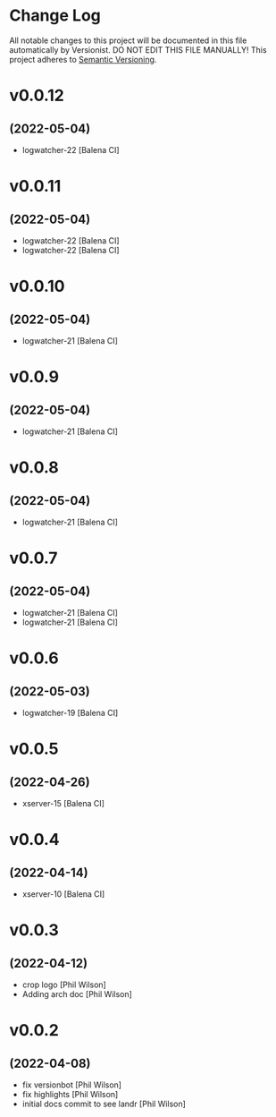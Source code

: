 # Change Log

All notable changes to this project will be documented in this file
automatically by Versionist. DO NOT EDIT THIS FILE MANUALLY!
This project adheres to [Semantic Versioning](http://semver.org/).

# v0.0.12
## (2022-05-04)

* logwatcher-22 [Balena CI]

# v0.0.11
## (2022-05-04)

* logwatcher-22 [Balena CI]
* logwatcher-22 [Balena CI]

# v0.0.10
## (2022-05-04)

* logwatcher-21 [Balena CI]

# v0.0.9
## (2022-05-04)

* logwatcher-21 [Balena CI]

# v0.0.8
## (2022-05-04)

* logwatcher-21 [Balena CI]

# v0.0.7
## (2022-05-04)

* logwatcher-21 [Balena CI]
* logwatcher-21 [Balena CI]

# v0.0.6
## (2022-05-03)

* logwatcher-19 [Balena CI]

# v0.0.5
## (2022-04-26)

* xserver-15 [Balena CI]

# v0.0.4
## (2022-04-14)

* xserver-10 [Balena CI]

# v0.0.3
## (2022-04-12)

* crop logo [Phil Wilson]
* Adding arch doc [Phil Wilson]

# v0.0.2
## (2022-04-08)

* fix versionbot [Phil Wilson]
* fix highlights [Phil Wilson]
* initial docs commit to see landr [Phil Wilson]
